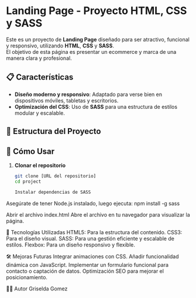 # Landing Page - Proyecto HTML, CSS y SASS

Este es un proyecto de **Landing Page** diseñado para ser atractivo, funcional y responsivo, utilizando **HTML**, **CSS** y **SASS**.  
El objetivo de esta página es presentar un ecommerce y marca de una manera clara y profesional.

## 📋 Características

- **Diseño moderno y responsivo**: Adaptado para verse bien en dispositivos móviles, tabletas y escritorios.
- **Optimización del CSS**: Uso de **SASS** para una estructura de estilos modular y escalable.

## 📂 Estructura del Proyecto


## 🚀 Cómo Usar

1. **Clonar el repositorio**  
   ```bash
   git clone [URL del repositorio]
   cd project

   Instalar dependencias de SASS
Asegúrate de tener Node.js instalado, luego ejecuta:
npm install -g sass

Abrir el archivo index.html
Abre el archivo en tu navegador para visualizar la página.

🎨 Tecnologías Utilizadas
HTML5: Para la estructura del contenido.
CSS3: Para el diseño visual.
SASS: Para una gestión eficiente y escalable de estilos.
Flexbox: Para un diseño responsivo y flexible.

🛠️ Mejoras Futuras
Integrar animaciones con CSS.
Añadir funcionalidad dinámica con JavaScript.
Implementar un formulario funcional para contacto o captación de datos.
Optimización SEO para mejorar el posicionamiento.

🧑‍💻 Autor
Griselda Gomez



